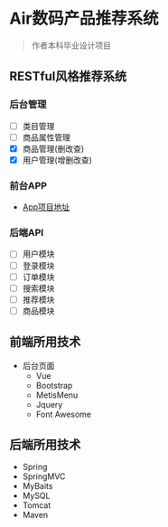 # Air数码产品推荐系统
> 作者本科毕业设计项目
## RESTful风格推荐系统
### 后台管理
- [ ] 类目管理
- [ ] 商品属性管理
- [X] 商品管理(删改查)
- [X] 用户管理(增删改查)
### 前台APP
- [App项目地址](https://github.com/Air-TF/AirMall)
### 后端API
- [ ] 用户模块
- [ ] 登录模块
- [ ] 订单模块
- [ ] 搜索模块
- [ ] 推荐模块
- [ ] 商品模块
## 前端所用技术
- 后台页面
    - Vue
    - Bootstrap
    - MetisMenu
    - Jquery
    - Font Awesome
## 后端所用技术
- Spring
- SpringMVC
- MyBaits
- MySQL
- Tomcat
- Maven 
